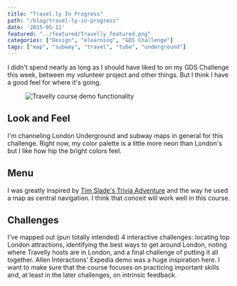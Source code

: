 ```yaml
---
title: "Travel.ly In Progress"
path: "/blog/travel-ly-in-progress"
date: '2015-05-11'
featured: "../featured/Travelly_featured.png"
categories: ["Design", "elearning", "GDS Challenge"]
tags: ["map", "subway", "travel", "tube", "underground"]
---
```


I didn't spend nearly as long as I should have liked to on my GDS Challenge this week, between my volunteer project and other things. But I think I have a good feel for where it's going.

<figure>
  <img
    sizes="(max-width: 810px) 100vw, 810px"
    src="https://res.cloudinary.com/dhdaswa6t/image/upload/v1530396697/blog/travellydemo.gif"
    alt="Travelly course demo functionality" />
</figure>

## Look and Feel

I'm channeling London Underground and subway maps in general for this challenge. Right now, my color palette is a little more neon than London's but I like how hip the bright colors feel.

## Menu

I was greatly inspired by [Tim Slade's Trivia Adventure](https://community.articulate.com/articles/navigation-menus-elearning) and the way he used a map as central navigation. I think that conceit will work well in this course.

## Challenges

I've mapped out (pun totally intended) 4 interactive challenges: locating top London attractions, identifying the best ways to get around London, noting where Travelly hosts are in London, and a final challenge of putting it all together. Allen Interactions' Expedia demo was a huge inspiration here. I want to make sure that the course focuses on practicing important skills and, at least in the later challenges, on intrinsic feedback.
